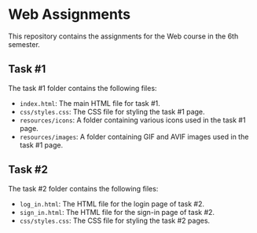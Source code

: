 # Web Assignments

This repository contains the assignments for the Web course in the 6th semester.

## Task #1

The task #1 folder contains the following files:

- `index.html`: The main HTML file for task #1.
- `css/styles.css`: The CSS file for styling the task #1 page.
- `resources/icons`: A folder containing various icons used in the task #1 page.
- `resources/images`: A folder containing GIF and AVIF images used in the task #1 page.

## Task #2

The task #2 folder contains the following files:

- `log_in.html`: The HTML file for the login page of task #2.
- `sign_in.html`: The HTML file for the sign-in page of task #2.
- `css/styles.css`: The CSS file for styling the task #2 pages.
